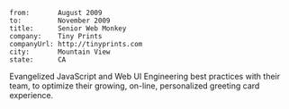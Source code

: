 ~~~
from:       August 2009
to:         November 2009
title:      Senior Web Monkey
company:    Tiny Prints
companyUrl: http://tinyprints.com
city:       Mountain View
state:      CA
~~~

Evangelized JavaScript and Web UI Engineering best practices with their team, to
optimize their growing, on-line, personalized greeting card experience.
